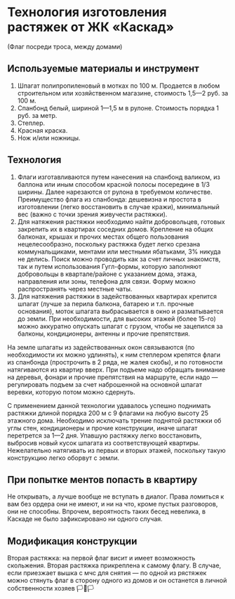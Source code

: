 # Технология изготовления растяжек от ЖК «Каскад»

(Флаг посреди троса, между домами)

## Используемые материалы и инструмент

1. Шпагат полипропиленовый в мотках по 100 м. Продается в любом строительном или хозяйственном магазине, стоимость 1,5—2 руб. за 100 м.
2. Спанбонд белый, шириной 1—1,5 м в рулоне. Стоимость порядка 1 руб. за метр. 
3. Степлер.
4. Красная краска.
5. Нож и/или ножницы.


## Технология

1. Флаги изготавливаются путем нанесения на спанбонд валиком, из баллона или иным способом красной полосы посередине в 1/3 ширины. Далее нарезаются от рулона в требуемом количестве. Преимущество флага из спанбонда: дешевизна и простота в изготовлении (легко восстановить в случае кражи), минимальный вес (важно с точки зрения живучести растяжки).
2. Для натяжения растяжки необходимо найти добровольцев, готовых закрепить их в квартирах соседних домов. Крепление на общих балконах, крышах и прочих местах общего пользования нецелесообразно, поскольку растяжка будет легко срезана коммунальщиками, ментами или местными ябатьками, 3% никуда не делись. Поиск можно проводить как за счет личных знакомств, так и путем использования Гугл-формы, которую заполняют добровольцы в квартале/районе с указанием дома, этажа, направления или зоны, телефона для связи. Форму можно распространять через местные чаты.
3. Для натяжения растяжки в задействованных квартирах крепится шпагат (лучше за перила балкона, батарею и т.п. прочные основания), моток шпагата выбрасывается в окно и разматывается до земли. При необходимости, для высоких этажей (более 15-го) можно аккуратно опускать шпагат с грузом, чтобы не зацепился за балконы, кондиционеры, антенны и прочие препятствия.

На земле шпагаты из задействованных окон связываются (по необходимости их можно удлинять), к ним степлером крепятся флаги из спанбонда (прострочить в 2 ряда, не жалея скобы), и по готовности натягиваются из квартир вверх. При подъеме надо обращать внимание на деревья, фонари и прочие препятствия на маршруте, если надо — регулировать подъем за счет наброшенной на основной шпагат веревки, которую потом можно сдернуть.

С применением данной технологии удавалось успешно поднимать растяжки длиной порядка 200 м с 9 флагами на любую высоту 25 этажного дома. Необходимо исключать трение поднятой растяжки об углы стен, кондиционеры и прочие конструкции, иначе шпагат перетрется за 1—2 дня. Упавшую растяжку легко восстановить, выбросив новый кусок шпагата из соответствующей квартиры. Нежелательно натягивать из первых и вторых этажей, поскольку такую конструкцию легко оборвут с земли.

## При попытке ментов попасть в квартиру 

Не открывать, а лучше вообще не вступать в диалог. Права ломиться к вам без ордера они не имеют, и ни на что, кроме пустых разговоров, они не способны. Впрочем, вероятность таких бесед невелика, в Каскаде не было зафиксировано ни одного случая.

## Модификация конструкции

Вторая растяжка: на первой флаг висит и имеет возможность скольжения. Вторая растяжка прикреплена к самому флагу. В случае, если приезжает вышка с мчс для снятия — по одной из рястяжек можно стянуть флаг в сторону одного из домов и он останется в личной собственности хозяев 🏳️🚩🏳️
